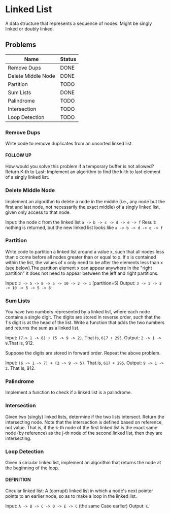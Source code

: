 # Linked List

A data structure that represents a sequence of nodes. Might be singly linked or
doubly linked.

## Problems

| Name              | Status    |
|-------------------|-----------|
|Remove Dups        |DONE       |
|Delete Middle Node |DONE       |
|Partition          |TODO       |
|Sum Lists          |DONE       |
|Palindrome         |TODO       |
|Intersection       |TODO       |
|Loop Detection     |TODO       |

### Remove Dups

Write code to remove duplicates from an unsorted linked list.

#### FOLLOW UP

How would you solve this problem if a temporary buffer is not allowed?
Return K-th to Last: Implement an algorithm to find the k-th to last element of a
singly linked list.

### Delete Middle Node

Implement an algorithm to delete a node in the middle (i.e., any node but the
first and last node, not necessarily the exact middle) of a singly linked list,
given only access to that node.

Input: the node c from the linked list ``a -> b -> c -> d -> e -> f``
Result: nothing is returned, but the new linked list looks like
``a -> b -> d -> e -> f``

### Partition

Write code to partition a linked list around a value x, such that all nodes less
than x come before all nodes greater than or equal to x. If x is contained within
the list, the values of x only need to be after the elements less than x
(see below).The partition element x can appear anywhere in the "right partition"
it does not need to appear between the left and right partitions.

Input: ``3 -> 5 -> 8 -> 5 -> 10 -> 2 -> 1`` [partition=5) Output:
``3 -> 1 -> 2 -> 10 -> 5 -> 5 -> 8``

### Sum Lists

You have two numbers represented by a linked list, where each node contains a
single digit. The digits are stored in reverse order, such that the 1's digit is
at the head of the list. Write a function that adds the two numbers and returns
the sum as a linked list.

Input: ``(7-> 1 -> 6) + (5 -> 9 -> 2)``. That is, ``617 + 295``. Output:
``2 -> 1 -> 9``.That is, 912.

Suppose the digits are stored in forward order. Repeat the above problem.

Input: ``(6 -> 1 -> 7) + (2 -> 9 -> 5)``. That is, ``617 + 295``. Output:
``9 -> 1 -> 2``. That is, 912.

### Palindrome

Implement a function to check if a linked list is a palindrome.

### Intersection

Given two (singly) linked lists, determine if the two lists intersect. Return the
intersecting node. Note that the intersection is defined based on reference, not
value. That is, if the k-th node of the first linked list is the exact same node
(by reference) as the j-th node of the second linked list, then they are intersecting.

### Loop Detection

Given a circular linked list, implement an algorithm that returns the node at the
beginning of the loop.

#### DEFINITION

Circular linked list: A (corrupt) linked list in which a node's next pointer
points to an earlier node, so as to make a loop in the linked list.

Input: ``A -> B -> C -> 0 -> E -> C`` (the same Case earlier) Output: ``C``.
